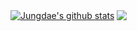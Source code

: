 <a href="https://github.com/anuraghazra/github-readme-stats"><img align="center" src="https://github-readme-stats.vercel.app/api?username=kekmodel&show_icons=true&include_all_commits=true&theme=react&hide_border=true" alt="Jungdae's github stats" /></a>  <a href="https://github.com/anuraghazra/github-readme-stats"><img align="center" src="https://github-readme-stats.vercel.app/api/top-langs/?username=kekmodel&layout=compact&theme=react&hide_border=true" /></a>
